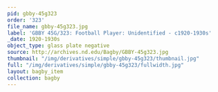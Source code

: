 ```yaml
---
pid: gbby-45g323
order: '323'
file_name: gbby-45g323.jpg
label: 'GBBY 45G/323: Football Player: Unidentified - c1920-1930s'
_date: 1920-1930s
object_type: glass plate negative
source: http://archives.nd.edu/Bagby/GBBY-45g323.jpg
thumbnail: "/img/derivatives/simple/gbby-45g323/thumbnail.jpg"
full: "/img/derivatives/simple/gbby-45g323/fullwidth.jpg"
layout: bagby_item
collection: bagby
---
```

